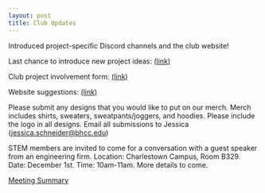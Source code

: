 ```yaml
---
layout: post
title: Club Updates
---
```


Introduced project-specific Discord channels and the club website!

Last chance to introduce new project ideas: [(link)](https://forms.gle/eChS3GCib4n7VwJk8)

Club project involvement form: [(link)](https://forms.gle/8NqK5QTRbii6o9Be6)

Website suggestions: [(link)](https://tinyurl.com/msyhdmcd)

Please submit any designs that you would like to put on our merch. Merch includes shirts, sweaters, sweatpants/joggers, and hoodies. Please include the logo in all designs. Email all submissions to Jessica (jessica.schneider@bhcc.edu)

STEM members are invited to come for a conversation with a guest speaker from an engineering firm. Location: Charlestown Campus, Room B329. Date: December 1st. Time: 10am-11am. More details to come.

[Meeting Summary](https://bhccstem.github.io/files/STEM_Meeting_Notes_11_15_22.pdf)
